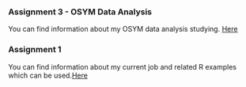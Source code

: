 ### Assignment 3 - OSYM Data Analysis

You can find information about my OSYM data analysis studying. [Here](osym_data_gulnur.html)

### Assignment 1 

You can find information about my current job and related R examples which can be used.[Here](Assignment1.html)

